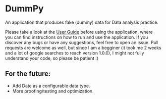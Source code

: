 # DummPy
An application that produces fake (dummy) data for Data analysis practice.

Please take a look at the [User Guide](https://github.com/AntonisTorb/dummPy/blob/main/User%20Guide.pdf) before using the application, where you can find instructions on how to run and use the application. If you discover any bugs or have any suggestions, feel free to open an issue. Pull requests are welcome as well, but since I am a begginer (it took me 2 weeks and a lot of google searches to reach version 1.0.0), I might not fully understand your code, so please be patient :) 

## For the future:
- Add Date as a configurable data type.
- More proofing/testing and optimization.